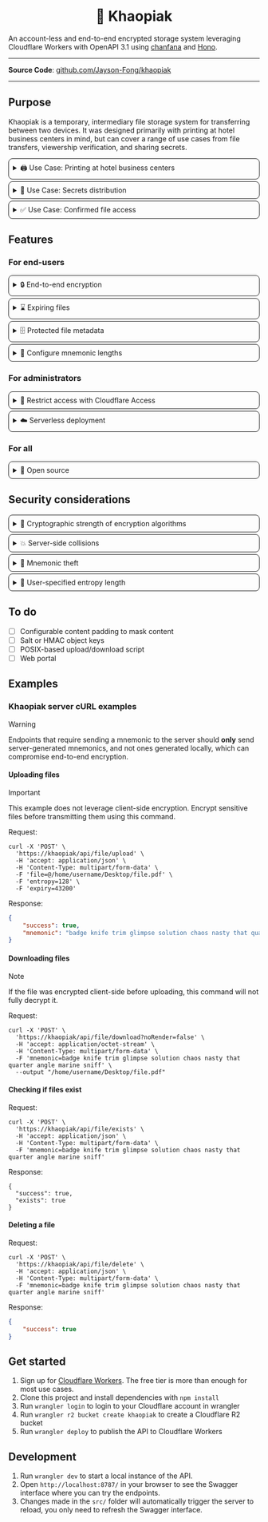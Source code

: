 <div align="center">
    <h1>🍜 Khaopiak</h1>
</div>

An account-less and end-to-end encrypted storage system leveraging Cloudflare Workers with OpenAPI 3.1
using [chanfana](https://github.com/cloudflare/chanfana) and [Hono](https://github.com/honojs/hono).

<hr />

**Source Code**: <a href="https://github.com/Jayson-Fong/khaopiak/">github.com/Jayson-Fong/khaopiak</a>

<hr />

## Purpose

Khaopiak is a temporary, intermediary file storage system for transferring between two devices. It was designed
primarily with printing at hotel business centers in mind, but can cover a range of use cases from file transfers,
viewership verification, and sharing secrets.

<details style="border: 1px solid; border-radius: 8px; padding: 8px; margin-top: 4px;">
<summary>🖨️ Use Case: Printing at hotel business centers</summary>

Hotel business centers often restrict printing to dedicated, shared desktops, resulting in two main options for printing
from a personal device:

<ul>
   <li>Connect personal hardware (ex. USB thumb drives) to shared equipment</li>
   <li>Upload files to a web-based intermediary for download</li>
</ul>

<h3>Personal hardware</h3>

Connecting personal hardware may not always be an option, whether due to port restrictions (such as software
restrictions and the lack of a physical port) or the lack of a physical medium (i.e. cabling or drives). Shared devices
may also harbor malware, stealing files and potentially infecting connected devices.

<h3>Web-based portals</h3>

Logging into web-based portals such as Google Drive, Box, SharePoint, Proton Drive, and Dropbox requires inputting
personal login credentials and grants excessive access to files alongside additional services, such as email. When
passwords are shared, stolen credentials may lead to further compromise, such as enabling logon to financial accounts.

While these web-based services often provide shareable links, they are often too long or complicated to type, such as
this Google Drive share link:

<pre>https://docs.google.com/document/d/t9trB8lKoaB_kIRk6FeFltqm1TGdsCpKolHGwcpVKXPE</pre>

When end-users incorrectly type a character of these URLs, it is often difficult to identify the source of error. To
mitigate this issue, a link shortener can be used; however, it increases the probability of randomly stumbling upon
the document, involves an additional party, and may be predictable.

Shareable links often do not expire, allowing a threat actor to regain access after the initial download, such as
through browser history.

<h3>How Khaopiak helps</h3>

Khaopiak alleviates these issues through enabling the seamless end-to-end encryption of documents accessed through
easily-typed, one-time-use BIP39 mnemonics, such as:

<pre>orchard home picture movie only what believe onion physical defy hole among climb brand million edge anchor upgrade sand awake loop layer panther soda</pre>

This means that end-users need not reference a random character-by-character string, but known words they can quickly
type and remember the spelling of. As all words can be identified using their first three letters, Khaopiak can
automatically correct typos.

During this process, hardware manipulation is not required, users do not need to enter logon credentials besides a
unique, expiring mnemonic, and mnemonics cannot be reused to download the same upload.

</details>

<details style="border: 1px solid; border-radius: 8px; padding: 8px; margin-top: 4px;">
<summary>🤝 Use Case: Secrets distribution</summary>

Khaopiak can be used to share secrets in an environment where communications integrity is guaranteed; however,
confidentiality is susceptible to compromise, such as communicating vocally in an open office, on the condition that the
secret is not of value immediate value.

This leverages Khaopiak's expiring mnemonics, thus if the intended receiver successfully downloads from the Khaopiak
server, it can be assumed that only they have it. The receiver can then communicate back to the sender to confirm
receipt and use the secret.

If the secret for transmission is of immediate value, two Khaopiak uploads can be used for secure transmission. First,
transmitting a secret of no immediate value: the client-side mnemonic for an intended upcoming transmission. If receipt
is confirmed by the intended recipient, that client-side mnemonic can then be used to encrypt the actual secret
client-side for upload to Khaopiak.

</details>

<details style="border: 1px solid; border-radius: 8px; padding: 8px; margin-top: 4px;">
<summary>✅ Use Case: Confirmed file access</summary>

Expiring mnemonics enables confirmed file access through using the Khaopiak server's file existance checking. If
Khaopiak reports that a file exists, it has not yet been downloaded. If it reports that a file does not exist, it
implies that the file has already been downloaded or the file expired.

</details>

## Features

### For end-users

<details style="border: 1px solid; border-radius: 8px; padding: 8px; margin-top: 4px;">
<summary>🔒 End-to-end encryption</summary>

A portion of the mnemonic is never transmitted over the internet and is used to encrypt the file before uploading,
allowing end-to-end encryption. As a result, confidentiality of the original file is protected as it is never made
available to intermediaries.

For all purposes of encryption, Khaopiak uses the Advanced Encryption Standard (AES), with all clients
supporting <a href="https://csrc.nist.gov/pubs/sp/800/38/a/final" target="_blank">Cipher Block Chaining (CBC)</a> and
recommending <a href="https://csrc.nist.gov/pubs/sp/800/38/d/final" target="_blank">Galois/Counter Mode (GCM)</a> when
possible.

</details>

<details style="border: 1px solid; border-radius: 8px; padding: 8px; margin-top: 4px;">
<summary>⌛ Expiring files</summary>

By default, all files uploaded to Khaopiak eventually expire. If an attempt is made to an expired file which has not
been deleted from the Khaopiak server, it will be immediately deleted and a response will be returned as if the file did
not exist.

Note: It is possible for a client to assume that a file existed based on the additional processing time required to
check whether the file expired.

</details>

<details style="border: 1px solid; border-radius: 8px; padding: 8px; margin-top: 4px;">
<summary>🗄️ Protected file metadata</summary>

File names and content types are included as part of the payload for encryption at both the client and server sides. As
a result, at rest, file content cannot be easily inferred.

</details>

<details style="border: 1px solid; border-radius: 8px; padding: 8px; margin-top: 4px;">
<summary>📏 Configure mnemonic lengths</summary>

Mnemonics can range from 24 to 48 words where end-users can specify the amount of words for the client and server
independently. As a result, users can choose to increase encryption key lengths for more sensitive files for increased
assurance that data confidentiality is protected.

</details>

### For administrators

<details style="border: 1px solid; border-radius: 8px; padding: 8px; margin-top: 4px;">
<summary>🔑 Restrict access with Cloudflare Access</summary>

Cloudflare Zero Trust customers can optionally require authentication through Cloudflare Access as a self-hosted
application. Khaopiak will check for a `cf-access-authenticated-user-email` header containing a valid email. Cloudflare
prevents impersonating through stripping the header from client requests.

</details>

<details style="border: 1px solid; border-radius: 8px; padding: 8px; margin-top: 4px;">
<summary>☁️ Serverless deployment</summary>

Khaopiak is designed for deployment on <a href="https://workers.cloudflare.com/" target="_blank">Cloudflare Workers</a>,
leveraging <a href="https://developers.cloudflare.com/r2/" target="_blank">Cloudflare R2</a> for file storage
and <a href="https://developers.cloudflare.com/queues/" target="_blank">Cloudflare Queues</a> for file expiry, allowing
deployment and automated scaling without having to maintain servers.

</details>

### For all

<details style="border: 1px solid; border-radius: 8px; padding: 8px; margin-top: 4px;">
<summary>📖 Open source</summary>

Unlike commercially available products, Khaopiak is open source. Organizations and end-users need not go solely based on
product claims, but verify them through analyzing both code and infrastructure design. If a provider hosting a Khaopiak
server cannot be trusted, a private instance can quickly be deployed.

</details>

## Security considerations

<details style="border: 1px solid; border-radius: 8px; padding: 8px; margin-top: 4px;">
<summary>🔐 Cryptographic strength of encryption algorithms</summary>

Khaopiak supports AES-CBC and AES-GCM as they are available through
the <a href="https://developer.mozilla.org/en-US/docs/Web/API/SubtleCrypto" target="_blank">SubtleCrypto interface of
the Web Crypto API</a>:

<ul>
   <li><strong>RSA-OAEP</strong> is not supported as it is a public-key encryption system, where current guidelines recommend a minimum of 2048 key bits. To meet this, 192+ BIP39 words would be required, which is unreasonable for an end-user. While client developers may use it for client-side encryption, server-side mnemonic-based encryption/decryption with RSA-OAEP will not be offered.</li>
   <li><strong>AES-CTR</strong> is not supported as it is malleable, potentially allowing the meaning of the ciphertext to be changed.</li>
   <li><strong>AES-CBC</strong> is supported as a client-side encryption algorithm. While Khaopiak is generally not itself vulnerable to a padding oracle attack, client developers should be aware of the algorithm's vulnerability.</li>
   <li><strong>AES-GCM</strong> is supported as both a client and server-side encryption algorithm. AES-GCM provides authenticated encryption which helps authenticate the ciphertext. Additional design considerations are necessary when it is possible for a key and initialization vector (IV) may potentially be reused; however, Khaopiak generates a random key and IV for each upload.</li>
</ul>

The OpenSSL enc program does not support authenticated encryption modes. As a result, some clients may use AES-CBC
instead, such as uploading from the command line.

</details>

<details style="border: 1px solid; border-radius: 8px; padding: 8px; margin-top: 4px;">
<summary>💥 Server-side collisions</summary>

Khaopiak does not generate guaranteed unique mnemonics. As a result, it is theoretically possible for a collision to
occur, which may enable accidental file overwriting or downloading of an alternate file. However, this case is extremely
improbable. Client-side encryption helps protect data confidentiality even in the presence of a server-side failure.
While it is possible for another collision, enabling decryption of the file, this is improbable.

</details>

<details style="border: 1px solid; border-radius: 8px; padding: 8px; margin-top: 4px;">
<summary>🦹 Mnemonic theft</summary>

To conveniently use Khaopiak, the same portal should both accept a server mnemonic and a client mnemonic. However, the
client mnemonic could accidentally be sent to the server if entered incorrectly, compromising end-to-end encryption. A
portal may also be maliciously designed to explicitly capture client mnemonics.

To avoid mnemonic theft, an end-user should have a means of verifying the portal's legitimacy (such as through TLS
certificates). Further, the portal should have a clear means of distinguishing the client and server mnemonics, such as
using half of a combined mnemonic for each, or using a distinct wordlist for the client and server.

</details>

<details style="border: 1px solid; border-radius: 8px; padding: 8px; margin-top: 4px;">
<summary>🧮 User-specified entropy length</summary>

When a user specifies an entropy length of 160 or 224, Khaopiak pads the entropy to become 192 or 256 bits,
respectively, as AES only supports 128, 192, and 256-bit keys. As a result, while a longer-bit algorithm is used for
encryption, it does not inherently increase the level of security assurance as the padding is predictable.

</details>

## To do

- [ ] Configurable content padding to mask content
- [ ] Salt or HMAC object keys
- [ ] POSIX-based upload/download script
- [ ] Web portal

## Examples

### Khaopiak server cURL examples

> [!WARNING]  
> Endpoints that require sending a mnemonic to the server should **only** send server-generated mnemonics, and not ones
> generated locally, which can compromise end-to-end encryption.

#### Uploading files

> [!IMPORTANT]  
> This example does not leverage client-side encryption. Encrypt sensitive files before transmitting them using this
> command.

Request:

```shell
curl -X 'POST' \
  'https://khaopiak/api/file/upload' \
  -H 'accept: application/json' \
  -H 'Content-Type: multipart/form-data' \
  -F 'file=@/home/username/Desktop/file.pdf' \
  -F 'entropy=128' \
  -F 'expiry=43200'
```

Response:

```json
{
	"success": true,
	"mnemonic": "badge knife trim glimpse solution chaos nasty that quarter angle marine sniff"
}
```

#### Downloading files

> [!NOTE]  
> If the file was encrypted client-side before uploading, this command will not fully decrypt it.

Request:

```shell
curl -X 'POST' \
  'https://khaopiak/api/file/download?noRender=false' \
  -H 'accept: application/octet-stream' \
  -H 'Content-Type: multipart/form-data' \
  -F 'mnemonic=badge knife trim glimpse solution chaos nasty that quarter angle marine sniff' \
  --output "/home/username/Desktop/file.pdf"
```

#### Checking if files exist

Request:

```shell
curl -X 'POST' \
  'https://khaopiak/api/file/exists' \
  -H 'accept: application/json' \
  -H 'Content-Type: multipart/form-data' \
  -F 'mnemonic=badge knife trim glimpse solution chaos nasty that quarter angle marine sniff'
```

Response:

```shell
{
  "success": true,
  "exists": true
}
```

#### Deleting a file

Request:

```shell
curl -X 'POST' \
  'https://khaopiak/api/file/delete' \
  -H 'accept: application/json' \
  -H 'Content-Type: multipart/form-data' \
  -F 'mnemonic=badge knife trim glimpse solution chaos nasty that quarter angle marine sniff'
```

Response:

```json
{
	"success": true
}
```

## Get started

1. Sign up for [Cloudflare Workers](https://workers.dev). The free tier is more than enough for most use cases.
2. Clone this project and install dependencies with `npm install`
3. Run `wrangler login` to login to your Cloudflare account in wrangler
4. Run `wrangler r2 bucket create khaopiak` to create a Cloudflare R2 bucket
5. Run `wrangler deploy` to publish the API to Cloudflare Workers

## Development

1. Run `wrangler dev` to start a local instance of the API.
2. Open `http://localhost:8787/` in your browser to see the Swagger interface where you can try the endpoints.
3. Changes made in the `src/` folder will automatically trigger the server to reload, you only need to refresh the
   Swagger interface.
